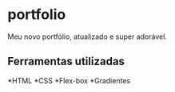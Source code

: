 # portfolio
Meu novo portfólio, atualizado e super adorável.
## Ferramentas utilizadas
*HTML
*CSS
*Flex-box
*Gradientes
